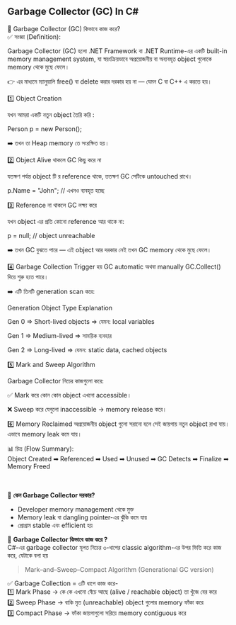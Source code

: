 ## Garbage Collector (GC) In C#

🧹 Garbage Collector (GC) কিভাবে কাজ করে? <br> 
✅ সংজ্ঞা (Definition):

Garbage Collector (GC) হলো .NET Framework বা .NET Runtime-এর একটি built-in memory management system, যা স্বয়ংক্রিয়ভাবে অপ্রয়োজনীয় বা অব্যবহৃত object গুলোকে memory থেকে মুছে ফেলে।

👉 এর মাধ্যমে ম্যানুয়ালি free() বা delete করার দরকার হয় না — যেমন C বা C++ এ করতে হয়।

1️⃣ Object Creation

যখন আমরা একটি নতুন object তৈরি করি :

Person p = new Person();

➡️ তখন তা Heap memory তে সংরক্ষিত হয়।

2️⃣ Object Alive থাকলে GC কিছু করে না

যতক্ষণ পর্যন্ত object টি র reference থাকে, ততক্ষণ GC সেটিকে untouched রাখে।

p.Name = "John"; // এখনও ব্যবহৃত হচ্ছে

3️⃣ Reference না থাকলে GC লক্ষ্য করে

যখন object এর প্রতি কোনো reference আর থাকে না:

p = null; // object unreachable

➡️ তখন GC বুঝতে পারে — এই object আর দরকার নেই তখন GC memory থেকে মুছে ফেলে।

4️⃣ Garbage Collection Trigger হয় GC automatic অথবা manually GC.Collect() দিয়ে শুরু হতে পারে।

➡️ এটি তিনটি generation scan করে:

Generation Object Type Explanation

Gen 0 => Short-lived objects => যেমন: local variables

Gen 1 => Medium-lived => সাময়িক ব্যবহার

Gen 2 => Long-lived => যেমন: static data, cached objects

5️⃣ Mark and Sweep Algorithm

Garbage Collector নিচের কাজগুলো করে:

✅ Mark করে কোন কোন object এখনো accessible।

❌ Sweep করে যেগুলো inaccessible → memory release করে।

6️⃣ Memory Reclaimed অপ্রয়োজনীয় object গুলো সরানো হলে সেই জায়গায় নতুন object রাখা যায়। এভাবে memory leak কমে যায়।

📊 চিত্র (Flow Summary): <br>
Object Created ➡ Referenced ➡ Used ➡ Unused ➡ GC Detects ➡ Finalize ➡ Memory Freed


<br> <br>
🔷 <b> কেন Garbage Collector দরকার? </b> 

 * Developer memory management থেকে মুক্ত
 * Memory leak বা dangling pointer-এর ঝুঁকি কমে যায়
 * প্রোগ্রাম stable এবং efficient হয়

🔷 <b>Garbage Collector কিভাবে কাজ করে ? </b> <br> 
C#-এর garbage collector মূলত নিচের ৩-ধাপের classic algorithm-এর উপর ভিত্তি করে কাজ করে, যেটাকে বলা হয়
> Mark–and–Sweep–Compact Algorithm (Generational GC version)

✅ Garbage Collection = ৩টি ধাপে কাজ করে-  <br>
1️⃣ Mark Phase → কে কে এখনো বেঁচে আছে (alive / reachable object) তা খুঁজে বের করে <br> 
2️⃣ Sweep Phase → বাকি মৃত (unreachable) object গুলোর memory ফাঁকা করে <br> 
3️⃣ Compact Phase → ফাঁকা জায়গাগুলো সরিয়ে memory contiguous করে
 


